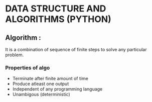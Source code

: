 # DATA STRUCTURE AND ALGORITHMS  (PYTHON)

## Algorithm : 
It is a combination of sequence of finite steps to solve any particular problem.


### Properties of algo
* Terminate after finite amount of time 
* Produce atleast one output
* Independent of any programming language
* Unambigous (deterministic)
